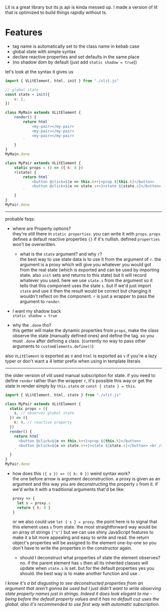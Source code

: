 Lit is a great library but its js api is kinda messed up. I made a version of
lit that is optimized to build things rapidly without ts.

# Features

- tag name is automatically set to the class name in kebab case
- global state with simple syntax
- declare reactive properties and set defaults in the same place
- (no shadow dom by default (just add `static shadow = true`))

let's look at the syntax it gives us

```js
import { VLitElement, html, init } from "./vlit.js"

// global state
const state = init({
	s: 2,
})

class MyMain extends VLitElement {
	render() {
		return html`
			<my-pair></my-pair>
			<my-pair></my-pair>
			<my-pair></my-pair>
		`
	}
}
MyMain.done

class MyPair extends VLitElement {
	static props = () => ({ k: 0 })
	r(state) {
		return html`
			<button @click=${e => this.k++}>prop ${this.k}</button>
			<button @click=${e => state.s++}>state ${state.s}</button> <br />
		`
	}
}
MyPair.done
```

---

probable faqs:

- where are Property options?  
  they're still there in `static properties`. you can write it with `props`.
  `props` defines a default reactive properties `{}` if it's nullish. defined
  `properties` won't be overwritten. 

  - what is the `state` argument? and why `r`?  
  the best way to use state data is to use it from the argument of `r`. the 
  argument is a proxy which will give you whatever you would got from the real 
  state (which is exported and can be used by importing state. also `init` 
  sets and returns to this state) but it will record whatever you used. 
  here we use `state.s` from the argument so it tells that this component uses 
  the state `s`. but if we'd just import `state` and use it then the result 
  would be correct but changing it wouldn't reflect on the component. `r` is 
  just a wrapper to pass the argument to `render`.

- I want my shadow back  
  `static shadow = true`

- why the `.done` tho?  
  this getter will make the dynamic properties from `props`, make the class
  observe the state (manually defined ones) and define the tag. so you must 
  `.done` after defining a class. 
  (currently no way to pass other arguments to `customElements.define()`)

also `VLitElement` is exported as `V` and `html` is exported as `v` if you're
a lazy typer or don't want a 4 letter prefix when using in template literals

---

the older version of vlit used manual subscription for state. if you need to 
define `render` rather than the wrapper `r`, it's possible this way or get 
the state in render simply by `this.state` or `const { state } = this`.

```js
import { VLitElement, html, state } from "./vlit.js"

class MyPair extends VLitElement {
  static props = ({
    s, // observes global state
  }) => ({
    k: 0, // reactive property
  })
  render() {
    return html`
      <button @click=${e => this.k++}>prop ${this.k}</button>
      <button @click=${e => state.s++}>state ${state.s}</button> <br />
    `
  }
}
MyPair.done
````
- how does this `({ s }) => ({ k: 0 })` weird syntax work?  
  the one before arrow is argument deconstruction. a proxy is given as an
  argument and this way you are deconstructing the property `s` from it.
  if we'd write it with a traditional arguments that'd be like:

  ```js
  proxy => {
    let s = proxy.s
    return { k: 0 }
  }
  ```

  or we also could use `let { s } = proxy`. the point here is to signal that
  this element uses `s` from state. the most straightforward way would be an
  array of strings `["s"]` but we can use shiny JavaScript features to make
  it a bit more appealing and easy to write and read. the return object's
  properties will be assigned to the element one-by-one so you don't have to
  write the properties in the constructor again.

  - should I deconstruct what properties of state the element observes?  
    no. if the parent element has `s` then all its inherited classes will
    update when `state.s` is set. but for the default properties yes you
    should. the best way is to make another function and use .


_I know it's a bit disgusting to see deconstructed properties from an 
argument that aren't gonna be used but I just didn't want to write observing 
state property names just in strings. Indeed it does look elegant to me - being 
before the default property values and it has no default cuz uses the global. 
also it's recommended to use first way with automatic subscription._